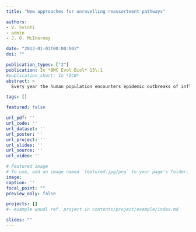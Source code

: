 ```yaml
---
title: "New approaches for unravelling reassortment pathways"

authors:
- V. Svinti
- admin
- J. O. McInerney

date: "2013-01-01T00:00:00Z"
doi: ""

publication_types: ["2"]
publication: In *BMC Evol Biol* 13\:1
#publication_short: In *ICW*
abstract: >
  Every year the human population encounters epidemic outbreaks of influenza, and history reveals recurring pandemics that have had devastating consequences. The current work focuses on the development of a robust algorithm for detecting influenza strains that have a composite genomic architecture. These influenza subtypes can be generated through a reassortment process, whereby a virus can inherit gene segments from two different types of influenza particles during replication. Reassortant strains are often not immediately recognised by the adaptive immune system of the hosts and hence may be the source of pandemic outbreaks. Owing to their importance in public health and their infectious ability, it is essential to identify reassortant influenza strains in order to understand the evolution of this virus and describe reassortment pathways that may be biased towards particular viral segments. Phylogenetic methods have been used traditionally to identify reassortant viruses. In many studies up to now, the assumption has been that if two phylogenetic trees differ, it is because reassortment has caused them to be different. While phylogenetic incongruence may be caused by real differences in evolutionary history, it can also be the result of phylogenetic error. Therefore, we wish to develop a method for distinguishing between topological inconsistency that is due to confounding effects and topological inconsistency that is due to reassortment. The current work describes the implementation of two approaches for robustly identifying reassortment events. The algorithms rest on the idea of significance of difference between phylogenetic trees or phylogenetic tree sets, and subtree pruning and regrafting operations, which mimic the effect of reassortment on tree topologies. The first method is based on a maximum likelihood (ML) framework (MLreassort) and the second implements a Bayesian approach (Breassort) for reassortment detection. We focus on reassortment events that are found by both methods. We test both methods on a simulated dataset and on a small collection of real viral data isolated in Hong Kong in 1999. The nature of segmented viral genomes present many challenges with respect to disease. The algorithms developed here can effectively identify reassortment events in small viral datasets and can be applied not only to influenza but also to other segmented viruses. Owing to computational demands of comparing tree topologies, further development in this area is necessary to allow their application to larger datasets.

tags: []

featured: false

url_pdf: ''
url_code: ''
url_dataset: ''
url_poster: ''
url_project: ''
url_slides: ''
url_source: ''
url_video: ''

# Featured image
# To use, add an image named `featured.jpg/png` to your page's folder.
image:
caption: ''
focal_point: ""
preview_only: false

projects: []
#- example woudl ref. project in contents/project/example/index.md

slides: ""
---
```

